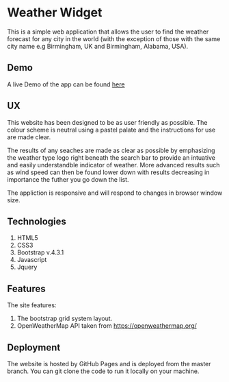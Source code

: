 # Weather Widget

This is a simple web application that allows the user to find the weather forecast for any city in the world (with the exception of those with the same city name e.g Birmingham, UK and Birmingham, Alabama, USA).


## Demo

A live Demo of the app can be found [here](https://francisillingworth.github.io/weather-widget/)

## UX

This website has been designed to be as user friendly as possible. The colour scheme is neutral using a pastel palate and the instructions for use are made clear.

The results of any seaches are made as clear as possible by emphasizing the weather type logo right beneath the search bar to provide an intuative and easily understandble indicator of weather. More advanced results such as wind speed can then be found lower down with results decreasing in importance the futher you go down the list.

The appliction is responsive and will respond to changes in browser window size.

## Technologies

1. HTML5
2. CSS3
3. Bootstrap v.4.3.1
4. Javascript
5. Jquery


## Features

The site features:

1. The bootstrap grid system layout.
2. OpenWeatherMap API taken from https://openweathermap.org/


## Deployment
The website is hosted by GitHub Pages and is deployed from the master branch. You can git clone the code to run it locally on your machine.
